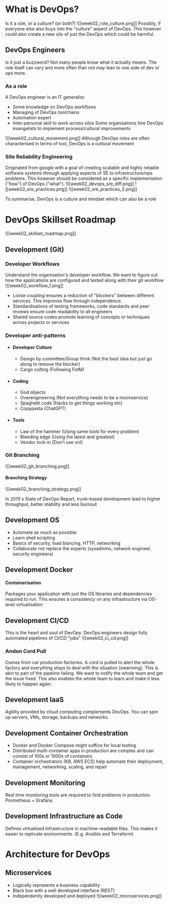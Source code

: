 
# What is DevOps?
Is it a role, or a culture? (or both?)
![[week02_role_culture.png]]
Possibly, if everyone else also buys into the "culture" aspect of DevOps. This however could also create a new silo of just the DevOps which could be harmful.
## DevOps Engineers
Is it just a buzzword? Not many people know what it actually means. The role itself can vary and more often than not may lean to one side of dev or ops more.
### As a role
A DevOps engineer is an IT generalist:
- Some knowledge on DevOps workflows
- Managing of DevOps toolchains
- Automation expert
- Inter-personal skill to work across silos
Some organisations hire DevOps evangelists to implement process/cultural improvements

![[week02_cultural_movement.png]]
Although DevOps roles are often characterised in terms of tool, DevOps is a cultural movement

### Site Reliability Engineering
Originated from google with a goal of creating scalable and highly reliable software systems through applying aspects of SE to infrastructure/ops problems.
This however should be considered as a specific implementation ("how") of DevOps ("what").
![[week02_devops_sre_diff.png]]
![[week02_sre_practices.png]]
![[week02_sre_practices_2.png]]

To summarise, DevOps is a culture and mindset which can also be a role

# DevOps Skillset Roadmap
![[week02_skillset_roadmap.png]]
## Development (Git)
### Developer Workflows
Understand the organisation's developer workflow. We want to figure out how the applications are configured and tested along with their git workflow
![[week02_workflow_1.png]]
- Loose coupling ensures a reduction of "blockers" between different services. This improves flow through independence.
- Standardisations of testing frameworks, code standards and peer reviews ensure code readability to all engineers
- Shared source codes promote learning of concepts or techniques across projects or services
### Developer anti-patterns
- #### Developer Culture
	- Design by committee/Group think (Not the best idea but just go along to remove the blocker)
	- Cargo culting (Following FotM)
- #### Coding
	- God objects
	- Overengineering (Not everything needs to be a microservice)
	- Spaghetti code (Hacks to get things working etc)
	- Copypasta (ChatGPT)
- #### Tools
	- Law of the hammer (Using same tools for every problem)
	- Bleeding edge (Using the latest and greatest)
	- Vendor lock-in (Don't use onl)
### Git Branching
![[week02_git_branching.png]]
#### Branching Strategy
![[week02_branching_strategy.png]]

In 2015's State of DevOps Report, trunk-based development lead to higher throughput, better stability and less burnout

## Development OS
- Automate as much as possible
- Learn shell scripting
- Basics of security, load blancing, HTTP, networking
- Collaborate not replace the experts (sysadmins, network engineer, security engineers)
## Development Docker
#### Containerisation
Packages your application with just the OS libraries and dependencies required to run. This ensures a consistency on any infrastructure via OS-level virtualisation
## Development CI/CD
This is the heart and soul of DevOps. DevOps engineers design fully automated pipelines of CI/CD "jobs"
![[week02_ci_cd.png]]
### Andon Cord Pull
Comes from car production factories. A cord is pulled to alert the whole factory and everything stops to deal with the situation (swarming).
This is akin to part of the pipeline failing. We want to notify the whole team and get the issue fixed. This also enables the whole team to learn and make it less likely to happen again.
## Development IaaS
Agiility provided by cloud computing complements DevOps.  You can spin up servers, VMs, storage, backups and networks.
## Development Container Orchestration
- Docker and Docker Compose might suffice for local testing
- Distributed multi-container apps in production are complex and can consist of 100s or 1000s of containers
- Container orchestrators (K8, AWS ECS) help automate their deployment, management, networking, scaling, and repair
## Development Monitoring
Real time monitoring tools are required to find problems in production. Prometheus + Grafana
## Development Infrastructure as Code
Defines virtualised infrastructure in machine-readable files. This makes it easier to replicate environments. (E.g. Ansible and Terraform)
# Architecture for DevOps
## Microservices
- Logically represents a business capability
- Black box with a well developed interface (REST)
- Independently developed and deployed
![[week02_microservices.png]]